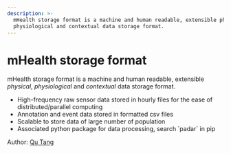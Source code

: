 ```yaml
---
description: >-
  mHealth storage format is a machine and human readable, extensible physical,
  physiological and contextual data storage format.
---
```


# mHealth storage format

mHealth storage format is a machine and human readable, extensible _physical_, _physiological_ and _contextual_ data storage format.

* High-frequency raw sensor data stored in hourly files for the ease of distributed/parallel computing
* Annotation and event data stored in formatted csv files
* Scalable to store data of large number of population
* Associated python package for data processing, search \`padar\` in pip

Author: [Qu Tang](http://qutang.github.io/cv/)

